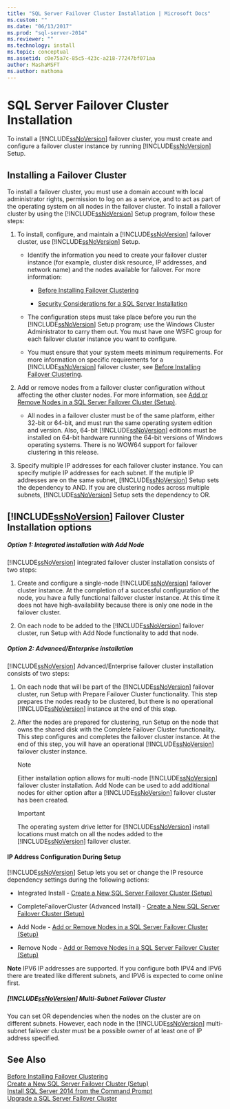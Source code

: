 ```yaml
---
title: "SQL Server Failover Cluster Installation | Microsoft Docs"
ms.custom: ""
ms.date: "06/13/2017"
ms.prod: "sql-server-2014"
ms.reviewer: ""
ms.technology: install
ms.topic: conceptual
ms.assetid: c0e75a7c-85c5-423c-a218-77247bf071aa
author: MashaMSFT
ms.author: mathoma
---
```

# SQL Server Failover Cluster Installation
  To install a [!INCLUDE[ssNoVersion](../../../includes/ssnoversion-md.md)] failover cluster, you must create and configure a failover cluster instance by running [!INCLUDE[ssNoVersion](../../../includes/ssnoversion-md.md)] Setup.  
  
## Installing a Failover Cluster  
 To install a failover cluster, you must use a domain account with local administrator rights, permission to log on as a service, and to act as part of the operating system on all nodes in the failover cluster. To install a failover cluster by using the [!INCLUDE[ssNoVersion](../../../includes/ssnoversion-md.md)] Setup program, follow these steps:  
  
1.  To install, configure, and maintain a [!INCLUDE[ssNoVersion](../../../includes/ssnoversion-md.md)] failover cluster, use [!INCLUDE[ssNoVersion](../../../includes/ssnoversion-md.md)] Setup.  
  
    -   Identify the information you need to create your failover cluster instance (for example, cluster disk resource, IP addresses, and network name) and the nodes available for failover. For more information:  
  
        -   [Before Installing Failover Clustering](before-installing-failover-clustering.md)  
  
        -   [Security Considerations for a SQL Server Installation](../../install/security-considerations-for-a-sql-server-installation.md)  
  
    -   The configuration steps must take place before you run the [!INCLUDE[ssNoVersion](../../../includes/ssnoversion-md.md)] Setup program; use the Windows Cluster Administrator to carry them out. You must have one WSFC group for each failover cluster instance you want to configure.  
  
    -   You must ensure that your system meets minimum requirements. For more information on specific requirements for a [!INCLUDE[ssNoVersion](../../../includes/ssnoversion-md.md)] failover cluster, see [Before Installing Failover Clustering](before-installing-failover-clustering.md).  
  
2.  Add or remove nodes from a failover cluster configuration without affecting the other cluster nodes. For more information, see [Add or Remove Nodes in a SQL Server Failover Cluster &#40;Setup&#41;](add-or-remove-nodes-in-a-sql-server-failover-cluster-setup.md).  
  
    -   All nodes in a failover cluster must be of the same platform, either 32-bit or 64-bit, and must run the same operating system edition and version. Also, 64-bit [!INCLUDE[ssNoVersion](../../../includes/ssnoversion-md.md)] editions must be installed on 64-bit hardware running the 64-bit versions of Windows operating systems. There is no WOW64 support for failover clustering in this release.  
  
3.  Specify multiple IP addresses for each failover cluster instance. You can specify mutiple IP addresses for each subnet. If the mutiple IP addresses are on the same subnet, [!INCLUDE[ssNoVersion](../../../includes/ssnoversion-md.md)] Setup sets the dependency to AND. If you are clustering nodes across multiple subnets, [!INCLUDE[ssNoVersion](../../../includes/ssnoversion-md.md)] Setup sets the dependency to OR.  
  
## [!INCLUDE[ssNoVersion](../../../includes/ssnoversion-md.md)] Failover Cluster Installation options  
  
##### Option 1: Integrated installation with Add Node  
 [!INCLUDE[ssNoVersion](../../../includes/ssnoversion-md.md)] integrated failover cluster installation consists of two steps:  
  
1.  Create and configure a single-node [!INCLUDE[ssNoVersion](../../../includes/ssnoversion-md.md)] failover cluster instance. At the completion of a successful configuration of the node, you have a fully functional failover cluster instance. At this time it does not have high-availability because there is only one node in the failover cluster.  
  
2.  On each node to be added to the [!INCLUDE[ssNoVersion](../../../includes/ssnoversion-md.md)] failover cluster, run Setup with Add Node functionality to add that node.  
  
##### Option 2: Advanced/Enterprise installation  
 [!INCLUDE[ssNoVersion](../../../includes/ssnoversion-md.md)] Advanced/Enterprise failover cluster installation consists of two steps:  
  
1.  On each node that will be part of the [!INCLUDE[ssNoVersion](../../../includes/ssnoversion-md.md)] failover cluster, run Setup with Prepare Failover Cluster functionality. This step prepares the nodes ready to be clustered, but there is no operational [!INCLUDE[ssNoVersion](../../../includes/ssnoversion-md.md)] instance at the end of this step.  
  
2.  After the nodes are prepared for clustering, run Setup on the node that owns the shared disk with the Complete Failover Cluster functionality. This step configures and completes the failover cluster instance. At the end of this step, you will have an operational [!INCLUDE[ssNoVersion](../../../includes/ssnoversion-md.md)] failover cluster instance.  
  
    > [!NOTE]  
    >  Either installation option allows for multi-node [!INCLUDE[ssNoVersion](../../../includes/ssnoversion-md.md)] failover cluster installation. Add Node can be used to add additional nodes for either option after a [!INCLUDE[ssNoVersion](../../../includes/ssnoversion-md.md)] failover cluster has been created.  
  
    > [!IMPORTANT]  
    >  The operating system drive letter for [!INCLUDE[ssNoVersion](../../../includes/ssnoversion-md.md)] install locations must match on all the nodes added to the [!INCLUDE[ssNoVersion](../../../includes/ssnoversion-md.md)] failover cluster.  
  
#### IP Address Configuration During Setup  
 [!INCLUDE[ssNoVersion](../../../includes/ssnoversion-md.md)] Setup lets you set or change the IP resource dependency settings during the following actions:  
  
-   Integrated Install - [Create a New SQL Server Failover Cluster &#40;Setup&#41;](create-a-new-sql-server-failover-cluster-setup.md)  
  
-   CompleteFailoverCluster (Advanced Install) - [Create a New SQL Server Failover Cluster &#40;Setup&#41;](create-a-new-sql-server-failover-cluster-setup.md)  
  
-   Add Node - [Add or Remove Nodes in a SQL Server Failover Cluster &#40;Setup&#41;](add-or-remove-nodes-in-a-sql-server-failover-cluster-setup.md)  
  
-   Remove Node - [Add or Remove Nodes in a SQL Server Failover Cluster &#40;Setup&#41;](add-or-remove-nodes-in-a-sql-server-failover-cluster-setup.md)  
  
 **Note** IPV6 IP addresses are supported.  If you configure both IPV4 and IPV6 there are treated like different subnets, and IPV6 is expected to come online first.  
  
##### [!INCLUDE[ssNoVersion](../../../includes/ssnoversion-md.md)] Multi-Subnet Failover Cluster  
 You can set OR dependencies when the nodes on the cluster are on different subnets. However, each node in the [!INCLUDE[ssNoVersion](../../../includes/ssnoversion-md.md)] multi-subnet failover cluster must be a possible owner of at least one of IP address specified.  
  
## See Also  
 [Before Installing Failover Clustering](before-installing-failover-clustering.md)   
 [Create a New SQL Server Failover Cluster &#40;Setup&#41;](create-a-new-sql-server-failover-cluster-setup.md)   
 [Install SQL Server 2014 from the Command Prompt](../../../database-engine/install-windows/install-sql-server-from-the-command-prompt.md)   
 [Upgrade a SQL Server Failover Cluster](../windows/upgrade-a-sql-server-failover-cluster-instance.md)  
  
  

